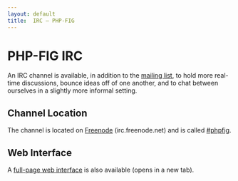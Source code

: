 ```yaml
---
layout: default
title:  IRC — PHP-FIG
---
```

# PHP-FIG IRC

An IRC channel is available, in addition to the [mailing list][mailing], to
hold more real-time discussions, bounce ideas off of one another, and to chat
between ourselves in a slightly more informal setting.


## Channel Location

The channel is located on [Freenode][freenode] (irc.freenode.net)
and is called [#phpfig][irc-channel].


## Web Interface

A <a href="/irc/fullscreen/" target="_blank">full-page web interface</a> is also available (opens in a new tab).

  [mailing]: http://groups.google.com/group/php-fig/
  [freenode]: http://www.freenode.net
  [irc-channel]: irc://freenode.net/phpfig
